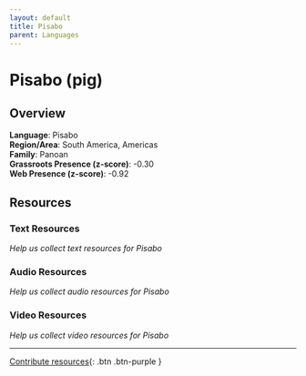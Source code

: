 ```yaml
---
layout: default
title: Pisabo
parent: Languages
---
```


# Pisabo (pig)

## Overview

**Language**: Pisabo  
**Region/Area**: South America, Americas  
**Family**: Panoan  
**Grassroots Presence (z-score)**: -0.30  
**Web Presence (z-score)**: -0.92  

## Resources

### Text Resources
*Help us collect text resources for Pisabo*

### Audio Resources
*Help us collect audio resources for Pisabo*

### Video Resources
*Help us collect video resources for Pisabo*

---

[Contribute resources](https://forms.office.com/e/1SfLJx3u1r){: .btn .btn-purple }
